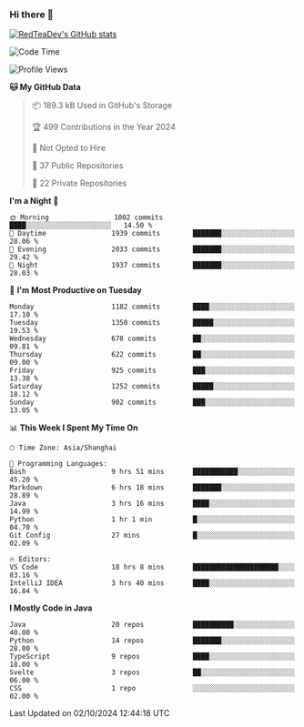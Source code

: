 ### Hi there 👋

<!--
**RedTeaDev/RedTeaDev** is a ✨ _special_ ✨ repository because its `README.md` (this file) appears on your GitHub profile.

Here are some ideas to get you started:

- 🔭 I’m currently working on ...
- 🌱 I’m currently learning ...
- 👯 I’m looking to collaborate on ...
- 🤔 I’m looking for help with ...
- 💬 Ask me about ...
- 📫 How to reach me: ...
- 😄 Pronouns: ...
- ⚡ Fun fact: ...
-->

<!--
[![wakatime](https://wakatime.com/badge/user/6b101ed0-04c0-4490-9283-eb61f2efff96.svg)](https://wakatime.com/@6b101ed0-04c0-4490-9283-eb61f2efff96)
!-->

[![RedTeaDev's GitHub stats](https://github-readme-stats.vercel.app/api?username=RedTeaDev\&include_all_commits=true)](https://github.com/anuraghazra/github-readme-stats)
<!--
[![willianrod's wakatime stats](https://github-readme-stats.vercel.app/api/wakatime?username=RedTeaDev)](https://github.com/anuraghazra/github-readme-stats)
!-->
<!--START_SECTION:waka-->
![Code Time](http://img.shields.io/badge/Code%20Time-2%2C597%20hrs%2021%20mins-blue)

![Profile Views](http://img.shields.io/badge/Profile%20Views-0-blue)

**🐱 My GitHub Data** 

> 📦 189.3 kB Used in GitHub's Storage 
 > 
> 🏆 499 Contributions in the Year 2024
 > 
> 🚫 Not Opted to Hire
 > 
> 📜 37 Public Repositories 
 > 
> 🔑 22 Private Repositories 
 > 
**I'm a Night 🦉** 

```text
🌞 Morning                1002 commits        ████░░░░░░░░░░░░░░░░░░░░░   14.50 % 
🌆 Daytime                1939 commits        ███████░░░░░░░░░░░░░░░░░░   28.06 % 
🌃 Evening                2033 commits        ███████░░░░░░░░░░░░░░░░░░   29.42 % 
🌙 Night                  1937 commits        ███████░░░░░░░░░░░░░░░░░░   28.03 % 
```
📅 **I'm Most Productive on Tuesday** 

```text
Monday                   1182 commits        ████░░░░░░░░░░░░░░░░░░░░░   17.10 % 
Tuesday                  1350 commits        █████░░░░░░░░░░░░░░░░░░░░   19.53 % 
Wednesday                678 commits         ██░░░░░░░░░░░░░░░░░░░░░░░   09.81 % 
Thursday                 622 commits         ██░░░░░░░░░░░░░░░░░░░░░░░   09.00 % 
Friday                   925 commits         ███░░░░░░░░░░░░░░░░░░░░░░   13.38 % 
Saturday                 1252 commits        █████░░░░░░░░░░░░░░░░░░░░   18.12 % 
Sunday                   902 commits         ███░░░░░░░░░░░░░░░░░░░░░░   13.05 % 
```


📊 **This Week I Spent My Time On** 

```text
🕑︎ Time Zone: Asia/Shanghai

💬 Programming Languages: 
Bash                     9 hrs 51 mins       ███████████░░░░░░░░░░░░░░   45.20 % 
Markdown                 6 hrs 18 mins       ███████░░░░░░░░░░░░░░░░░░   28.89 % 
Java                     3 hrs 16 mins       ████░░░░░░░░░░░░░░░░░░░░░   14.99 % 
Python                   1 hr 1 min          █░░░░░░░░░░░░░░░░░░░░░░░░   04.70 % 
Git Config               27 mins             █░░░░░░░░░░░░░░░░░░░░░░░░   02.09 % 

🔥 Editors: 
VS Code                  18 hrs 8 mins       █████████████████████░░░░   83.16 % 
IntelliJ IDEA            3 hrs 40 mins       ████░░░░░░░░░░░░░░░░░░░░░   16.84 % 
```

**I Mostly Code in Java** 

```text
Java                     20 repos            ██████████░░░░░░░░░░░░░░░   40.00 % 
Python                   14 repos            ███████░░░░░░░░░░░░░░░░░░   28.00 % 
TypeScript               9 repos             ████░░░░░░░░░░░░░░░░░░░░░   18.00 % 
Svelte                   3 repos             ██░░░░░░░░░░░░░░░░░░░░░░░   06.00 % 
CSS                      1 repo              ░░░░░░░░░░░░░░░░░░░░░░░░░   02.00 % 
```




 Last Updated on 02/10/2024 12:44:18 UTC
<!--END_SECTION:waka-->


